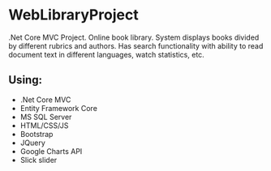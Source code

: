# WebLibraryProject
.Net Core MVC Project. Online book library. 
System displays books divided by different rubrics and authors. 
Has search functionality with ability to read document text in different languages, watch statistics, etc.
## Using:
 - .Net Core MVC
 - Entity Framework Core
 - MS SQL Server
 - HTML/CSS/JS
 - Bootstrap
 - JQuery
 - Google Charts API
 - Slick slider
